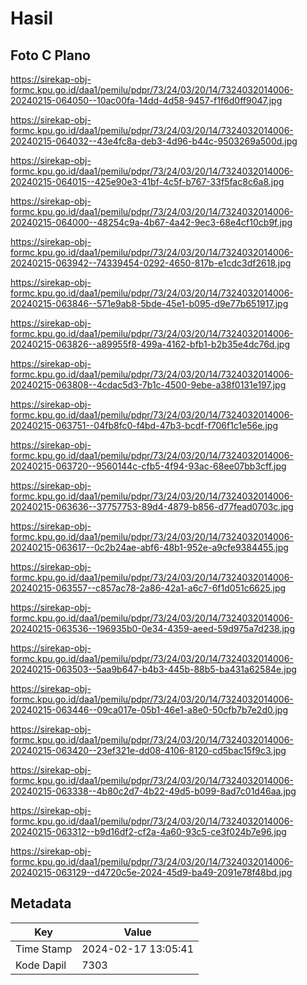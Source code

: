 # Hasil

## Foto C Plano

https://sirekap-obj-formc.kpu.go.id/daa1/pemilu/pdpr/73/24/03/20/14/7324032014006-20240215-064050--10ac00fa-14dd-4d58-9457-f1f6d0ff9047.jpg

https://sirekap-obj-formc.kpu.go.id/daa1/pemilu/pdpr/73/24/03/20/14/7324032014006-20240215-064032--43e4fc8a-deb3-4d96-b44c-9503269a500d.jpg

https://sirekap-obj-formc.kpu.go.id/daa1/pemilu/pdpr/73/24/03/20/14/7324032014006-20240215-064015--425e90e3-41bf-4c5f-b767-33f5fac8c6a8.jpg

https://sirekap-obj-formc.kpu.go.id/daa1/pemilu/pdpr/73/24/03/20/14/7324032014006-20240215-064000--48254c9a-4b67-4a42-9ec3-68e4cf10cb9f.jpg

https://sirekap-obj-formc.kpu.go.id/daa1/pemilu/pdpr/73/24/03/20/14/7324032014006-20240215-063942--74339454-0292-4650-817b-e1cdc3df2618.jpg

https://sirekap-obj-formc.kpu.go.id/daa1/pemilu/pdpr/73/24/03/20/14/7324032014006-20240215-063846--571e9ab8-5bde-45e1-b095-d9e77b651917.jpg

https://sirekap-obj-formc.kpu.go.id/daa1/pemilu/pdpr/73/24/03/20/14/7324032014006-20240215-063826--a89955f8-499a-4162-bfb1-b2b35e4dc76d.jpg

https://sirekap-obj-formc.kpu.go.id/daa1/pemilu/pdpr/73/24/03/20/14/7324032014006-20240215-063808--4cdac5d3-7b1c-4500-9ebe-a38f0131e197.jpg

https://sirekap-obj-formc.kpu.go.id/daa1/pemilu/pdpr/73/24/03/20/14/7324032014006-20240215-063751--04fb8fc0-f4bd-47b3-bcdf-f706f1c1e56e.jpg

https://sirekap-obj-formc.kpu.go.id/daa1/pemilu/pdpr/73/24/03/20/14/7324032014006-20240215-063720--9560144c-cfb5-4f94-93ac-68ee07bb3cff.jpg

https://sirekap-obj-formc.kpu.go.id/daa1/pemilu/pdpr/73/24/03/20/14/7324032014006-20240215-063636--37757753-89d4-4879-b856-d77fead0703c.jpg

https://sirekap-obj-formc.kpu.go.id/daa1/pemilu/pdpr/73/24/03/20/14/7324032014006-20240215-063617--0c2b24ae-abf6-48b1-952e-a9cfe9384455.jpg

https://sirekap-obj-formc.kpu.go.id/daa1/pemilu/pdpr/73/24/03/20/14/7324032014006-20240215-063557--c857ac78-2a86-42a1-a6c7-6f1d051c6625.jpg

https://sirekap-obj-formc.kpu.go.id/daa1/pemilu/pdpr/73/24/03/20/14/7324032014006-20240215-063536--196935b0-0e34-4359-aeed-59d975a7d238.jpg

https://sirekap-obj-formc.kpu.go.id/daa1/pemilu/pdpr/73/24/03/20/14/7324032014006-20240215-063503--5aa9b647-b4b3-445b-88b5-ba431a62584e.jpg

https://sirekap-obj-formc.kpu.go.id/daa1/pemilu/pdpr/73/24/03/20/14/7324032014006-20240215-063446--09ca017e-05b1-46e1-a8e0-50cfb7b7e2d0.jpg

https://sirekap-obj-formc.kpu.go.id/daa1/pemilu/pdpr/73/24/03/20/14/7324032014006-20240215-063420--23ef321e-dd08-4106-8120-cd5bac15f9c3.jpg

https://sirekap-obj-formc.kpu.go.id/daa1/pemilu/pdpr/73/24/03/20/14/7324032014006-20240215-063338--4b80c2d7-4b22-49d5-b099-8ad7c01d46aa.jpg

https://sirekap-obj-formc.kpu.go.id/daa1/pemilu/pdpr/73/24/03/20/14/7324032014006-20240215-063312--b9d16df2-cf2a-4a60-93c5-ce3f024b7e96.jpg

https://sirekap-obj-formc.kpu.go.id/daa1/pemilu/pdpr/73/24/03/20/14/7324032014006-20240215-063129--d4720c5e-2024-45d9-ba49-2091e78f48bd.jpg


## Metadata

| Key        | Value               |
| ---------- | ------------------- |
| Time Stamp | 2024-02-17 13:05:41 |
| Kode Dapil | 7303                |



